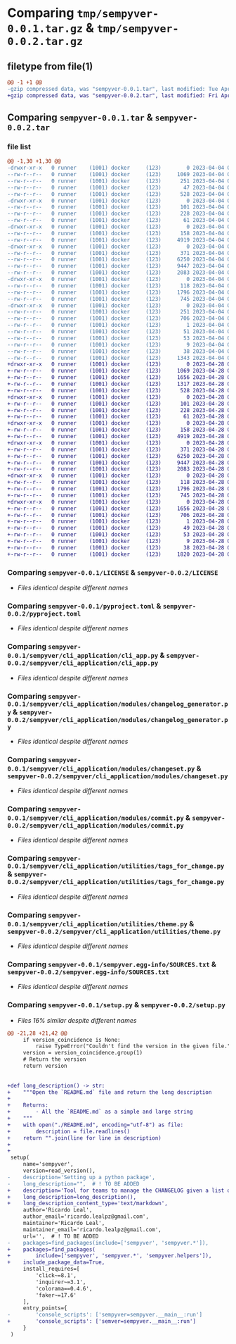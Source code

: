 # Comparing `tmp/sempyver-0.0.1.tar.gz` & `tmp/sempyver-0.0.2.tar.gz`

## filetype from file(1)

```diff
@@ -1 +1 @@
-gzip compressed data, was "sempyver-0.0.1.tar", last modified: Tue Apr  4 08:16:13 2023, max compression
+gzip compressed data, was "sempyver-0.0.2.tar", last modified: Fri Apr 28 08:51:16 2023, max compression
```

## Comparing `sempyver-0.0.1.tar` & `sempyver-0.0.2.tar`

### file list

```diff
@@ -1,30 +1,30 @@
-drwxr-xr-x   0 runner    (1001) docker     (123)        0 2023-04-04 08:16:13.244418 sempyver-0.0.1/
--rw-r--r--   0 runner    (1001) docker     (123)     1069 2023-04-04 08:16:02.000000 sempyver-0.0.1/LICENSE
--rw-r--r--   0 runner    (1001) docker     (123)      251 2023-04-04 08:16:13.244418 sempyver-0.0.1/PKG-INFO
--rw-r--r--   0 runner    (1001) docker     (123)       47 2023-04-04 08:16:02.000000 sempyver-0.0.1/README.md
--rw-r--r--   0 runner    (1001) docker     (123)      528 2023-04-04 08:16:02.000000 sempyver-0.0.1/pyproject.toml
-drwxr-xr-x   0 runner    (1001) docker     (123)        0 2023-04-04 08:16:13.240418 sempyver-0.0.1/sempyver/
--rw-r--r--   0 runner    (1001) docker     (123)      101 2023-04-04 08:16:02.000000 sempyver-0.0.1/sempyver/__init__.py
--rw-r--r--   0 runner    (1001) docker     (123)      228 2023-04-04 08:16:02.000000 sempyver-0.0.1/sempyver/__main__.py
--rw-r--r--   0 runner    (1001) docker     (123)       61 2023-04-04 08:16:02.000000 sempyver-0.0.1/sempyver/_version.py
-drwxr-xr-x   0 runner    (1001) docker     (123)        0 2023-04-04 08:16:13.244418 sempyver-0.0.1/sempyver/cli_application/
--rw-r--r--   0 runner    (1001) docker     (123)      158 2023-04-04 08:16:02.000000 sempyver-0.0.1/sempyver/cli_application/__init__.py
--rw-r--r--   0 runner    (1001) docker     (123)     4919 2023-04-04 08:16:02.000000 sempyver-0.0.1/sempyver/cli_application/cli_app.py
-drwxr-xr-x   0 runner    (1001) docker     (123)        0 2023-04-04 08:16:13.244418 sempyver-0.0.1/sempyver/cli_application/modules/
--rw-r--r--   0 runner    (1001) docker     (123)      371 2023-04-04 08:16:02.000000 sempyver-0.0.1/sempyver/cli_application/modules/__init__.py
--rw-r--r--   0 runner    (1001) docker     (123)     6250 2023-04-04 08:16:02.000000 sempyver-0.0.1/sempyver/cli_application/modules/changelog_generator.py
--rw-r--r--   0 runner    (1001) docker     (123)     9447 2023-04-04 08:16:02.000000 sempyver-0.0.1/sempyver/cli_application/modules/changeset.py
--rw-r--r--   0 runner    (1001) docker     (123)     2083 2023-04-04 08:16:02.000000 sempyver-0.0.1/sempyver/cli_application/modules/commit.py
-drwxr-xr-x   0 runner    (1001) docker     (123)        0 2023-04-04 08:16:13.244418 sempyver-0.0.1/sempyver/cli_application/utilities/
--rw-r--r--   0 runner    (1001) docker     (123)      118 2023-04-04 08:16:02.000000 sempyver-0.0.1/sempyver/cli_application/utilities/__init__.py
--rw-r--r--   0 runner    (1001) docker     (123)     1796 2023-04-04 08:16:02.000000 sempyver-0.0.1/sempyver/cli_application/utilities/tags_for_change.py
--rw-r--r--   0 runner    (1001) docker     (123)      745 2023-04-04 08:16:02.000000 sempyver-0.0.1/sempyver/cli_application/utilities/theme.py
-drwxr-xr-x   0 runner    (1001) docker     (123)        0 2023-04-04 08:16:13.244418 sempyver-0.0.1/sempyver.egg-info/
--rw-r--r--   0 runner    (1001) docker     (123)      251 2023-04-04 08:16:13.000000 sempyver-0.0.1/sempyver.egg-info/PKG-INFO
--rw-r--r--   0 runner    (1001) docker     (123)      706 2023-04-04 08:16:13.000000 sempyver-0.0.1/sempyver.egg-info/SOURCES.txt
--rw-r--r--   0 runner    (1001) docker     (123)        1 2023-04-04 08:16:13.000000 sempyver-0.0.1/sempyver.egg-info/dependency_links.txt
--rw-r--r--   0 runner    (1001) docker     (123)       51 2023-04-04 08:16:13.000000 sempyver-0.0.1/sempyver.egg-info/entry_points.txt
--rw-r--r--   0 runner    (1001) docker     (123)       53 2023-04-04 08:16:13.000000 sempyver-0.0.1/sempyver.egg-info/requires.txt
--rw-r--r--   0 runner    (1001) docker     (123)        9 2023-04-04 08:16:13.000000 sempyver-0.0.1/sempyver.egg-info/top_level.txt
--rw-r--r--   0 runner    (1001) docker     (123)       38 2023-04-04 08:16:13.244418 sempyver-0.0.1/setup.cfg
--rw-r--r--   0 runner    (1001) docker     (123)     1343 2023-04-04 08:16:02.000000 sempyver-0.0.1/setup.py
+drwxr-xr-x   0 runner    (1001) docker     (123)        0 2023-04-28 08:51:16.226146 sempyver-0.0.2/
+-rw-r--r--   0 runner    (1001) docker     (123)     1069 2023-04-28 08:51:02.000000 sempyver-0.0.2/LICENSE
+-rw-r--r--   0 runner    (1001) docker     (123)     1656 2023-04-28 08:51:16.222145 sempyver-0.0.2/PKG-INFO
+-rw-r--r--   0 runner    (1001) docker     (123)     1317 2023-04-28 08:51:02.000000 sempyver-0.0.2/README.md
+-rw-r--r--   0 runner    (1001) docker     (123)      528 2023-04-28 08:51:02.000000 sempyver-0.0.2/pyproject.toml
+drwxr-xr-x   0 runner    (1001) docker     (123)        0 2023-04-28 08:51:16.222145 sempyver-0.0.2/sempyver/
+-rw-r--r--   0 runner    (1001) docker     (123)      101 2023-04-28 08:51:02.000000 sempyver-0.0.2/sempyver/__init__.py
+-rw-r--r--   0 runner    (1001) docker     (123)      228 2023-04-28 08:51:02.000000 sempyver-0.0.2/sempyver/__main__.py
+-rw-r--r--   0 runner    (1001) docker     (123)       61 2023-04-28 08:51:02.000000 sempyver-0.0.2/sempyver/_version.py
+drwxr-xr-x   0 runner    (1001) docker     (123)        0 2023-04-28 08:51:16.222145 sempyver-0.0.2/sempyver/cli_application/
+-rw-r--r--   0 runner    (1001) docker     (123)      158 2023-04-28 08:51:02.000000 sempyver-0.0.2/sempyver/cli_application/__init__.py
+-rw-r--r--   0 runner    (1001) docker     (123)     4919 2023-04-28 08:51:02.000000 sempyver-0.0.2/sempyver/cli_application/cli_app.py
+drwxr-xr-x   0 runner    (1001) docker     (123)        0 2023-04-28 08:51:16.222145 sempyver-0.0.2/sempyver/cli_application/modules/
+-rw-r--r--   0 runner    (1001) docker     (123)      371 2023-04-28 08:51:02.000000 sempyver-0.0.2/sempyver/cli_application/modules/__init__.py
+-rw-r--r--   0 runner    (1001) docker     (123)     6250 2023-04-28 08:51:02.000000 sempyver-0.0.2/sempyver/cli_application/modules/changelog_generator.py
+-rw-r--r--   0 runner    (1001) docker     (123)     9447 2023-04-28 08:51:02.000000 sempyver-0.0.2/sempyver/cli_application/modules/changeset.py
+-rw-r--r--   0 runner    (1001) docker     (123)     2083 2023-04-28 08:51:02.000000 sempyver-0.0.2/sempyver/cli_application/modules/commit.py
+drwxr-xr-x   0 runner    (1001) docker     (123)        0 2023-04-28 08:51:16.222145 sempyver-0.0.2/sempyver/cli_application/utilities/
+-rw-r--r--   0 runner    (1001) docker     (123)      118 2023-04-28 08:51:02.000000 sempyver-0.0.2/sempyver/cli_application/utilities/__init__.py
+-rw-r--r--   0 runner    (1001) docker     (123)     1796 2023-04-28 08:51:02.000000 sempyver-0.0.2/sempyver/cli_application/utilities/tags_for_change.py
+-rw-r--r--   0 runner    (1001) docker     (123)      745 2023-04-28 08:51:02.000000 sempyver-0.0.2/sempyver/cli_application/utilities/theme.py
+drwxr-xr-x   0 runner    (1001) docker     (123)        0 2023-04-28 08:51:16.222145 sempyver-0.0.2/sempyver.egg-info/
+-rw-r--r--   0 runner    (1001) docker     (123)     1656 2023-04-28 08:51:16.000000 sempyver-0.0.2/sempyver.egg-info/PKG-INFO
+-rw-r--r--   0 runner    (1001) docker     (123)      706 2023-04-28 08:51:16.000000 sempyver-0.0.2/sempyver.egg-info/SOURCES.txt
+-rw-r--r--   0 runner    (1001) docker     (123)        1 2023-04-28 08:51:16.000000 sempyver-0.0.2/sempyver.egg-info/dependency_links.txt
+-rw-r--r--   0 runner    (1001) docker     (123)       49 2023-04-28 08:51:16.000000 sempyver-0.0.2/sempyver.egg-info/entry_points.txt
+-rw-r--r--   0 runner    (1001) docker     (123)       53 2023-04-28 08:51:16.000000 sempyver-0.0.2/sempyver.egg-info/requires.txt
+-rw-r--r--   0 runner    (1001) docker     (123)        9 2023-04-28 08:51:16.000000 sempyver-0.0.2/sempyver.egg-info/top_level.txt
+-rw-r--r--   0 runner    (1001) docker     (123)       38 2023-04-28 08:51:16.226146 sempyver-0.0.2/setup.cfg
+-rw-r--r--   0 runner    (1001) docker     (123)     1820 2023-04-28 08:51:02.000000 sempyver-0.0.2/setup.py
```

### Comparing `sempyver-0.0.1/LICENSE` & `sempyver-0.0.2/LICENSE`

 * *Files identical despite different names*

### Comparing `sempyver-0.0.1/pyproject.toml` & `sempyver-0.0.2/pyproject.toml`

 * *Files identical despite different names*

### Comparing `sempyver-0.0.1/sempyver/cli_application/cli_app.py` & `sempyver-0.0.2/sempyver/cli_application/cli_app.py`

 * *Files identical despite different names*

### Comparing `sempyver-0.0.1/sempyver/cli_application/modules/changelog_generator.py` & `sempyver-0.0.2/sempyver/cli_application/modules/changelog_generator.py`

 * *Files identical despite different names*

### Comparing `sempyver-0.0.1/sempyver/cli_application/modules/changeset.py` & `sempyver-0.0.2/sempyver/cli_application/modules/changeset.py`

 * *Files identical despite different names*

### Comparing `sempyver-0.0.1/sempyver/cli_application/modules/commit.py` & `sempyver-0.0.2/sempyver/cli_application/modules/commit.py`

 * *Files identical despite different names*

### Comparing `sempyver-0.0.1/sempyver/cli_application/utilities/tags_for_change.py` & `sempyver-0.0.2/sempyver/cli_application/utilities/tags_for_change.py`

 * *Files identical despite different names*

### Comparing `sempyver-0.0.1/sempyver/cli_application/utilities/theme.py` & `sempyver-0.0.2/sempyver/cli_application/utilities/theme.py`

 * *Files identical despite different names*

### Comparing `sempyver-0.0.1/sempyver.egg-info/SOURCES.txt` & `sempyver-0.0.2/sempyver.egg-info/SOURCES.txt`

 * *Files identical despite different names*

### Comparing `sempyver-0.0.1/setup.py` & `sempyver-0.0.2/setup.py`

 * *Files 16% similar despite different names*

```diff
@@ -21,28 +21,42 @@
     if version_coincidence is None:
         raise TypeError("Couldn't find the version in the given file.")
     version = version_coincidence.group(1)
     # Return the version
     return version
 
 
+def long_description() -> str:
+    """Open the `README.md` file and return the long description
+
+    Returns:
+        - All the `README.md` as a simple and large string
+    """
+    with open("./README.md", encoding="utf-8") as file:
+        description = file.readlines()
+    return "".join(line for line in description)
+
+
 setup(
     name='sempyver',
     version=read_version(),
-    description='Setting up a python package',
-    long_description="",  # ! TO BE ADDED
+    description='Tool for teams to manage the CHANGELOG given a list of different changes.',
+    long_description=long_description(),
+    long_description_content_type='text/markdown',
     author='Ricardo Leal',
     author_email='ricardo.lealpz@gmail.com',
     maintainer='Ricardo Leal',
     maintainer_email='ricardo.lealpz@gmail.com',
     url='',  # ! TO BE ADDED
-    packages=find_packages(include=['sempyver', 'sempyver.*']),
+    packages=find_packages(
+        include=['sempyver', 'sempyver.*', 'sempyver.helpers']),
+    include_package_data=True,
     install_requires=[
         'click~=8.1',
         'inquirer~=3.1',
         'colorama==0.4.6',
         'faker~=17.6'
     ],
     entry_points={
-        'console_scripts': ['sempyver=sempyver.__main__:run']
+        'console_scripts': ['semver=sempyver.__main__:run']
     }
 )
```

